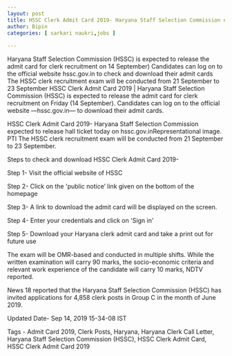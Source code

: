 ```yaml
---
layout: post
title: HSSC Clerk Admit Card 2019- Haryana Staff Selection Commission expected to release hall ticket today on hssc.gov.in 
author: Bipin
categories: [ sarkari naukri,jobs ]
 
---
```

Haryana Staff Selection Commission (HSSC) is expected to release the admit card for clerk recruitment on 14 September)
Candidates can log on to the official website hssc.gov.in to check and download their admit cards
The HSSC clerk recruitment exam will be conducted from 21 September to 23 September
HSSC Clerk Admit Card 2019 | Haryana Staff Selection Commission (HSSC) is expected to release the admit card for clerk recruitment on Friday (14 September). Candidates can log on to the official website —hssc.gov.in— to download their admit cards.

 HSSC Clerk Admit Card 2019- Haryana Staff Selection Commission expected to release hall ticket today on hssc.gov.inRepresentational image. PTI
The HSSC clerk recruitment exam will be conducted from 21 September to 23 September.

Steps to check and download HSSC Clerk Admit Card 2019-

Step 1- Visit the official website of HSSC

Step 2- Click on the 'public notice’ link given on the bottom of the homepage

Step 3- A link to download the admit card will be displayed on the screen.

Step 4- Enter your credentials and click on 'Sign in'

Step 5- Download your Haryana clerk admit card and take a print out for future use

The exam will be OMR-based and conducted in multiple shifts. While the written examination will carry 90 marks, the socio-economic criteria and relevant work experience of the candidate will carry 10 marks, NDTV reported.

News 18 reported that the Haryana Staff Selection Commission (HSSC) has invited applications for 4,858 clerk posts in Group C in the month of June 2019.

Updated Date- Sep 14, 2019 15-34-08 IST

Tags - Admit Card 2019, Clerk Posts, Haryana, Haryana Clerk Call Letter, Haryana Staff Selection Commission (HSSC), HSSC Clerk Admit Card, HSSC Clerk Admit Card 2019